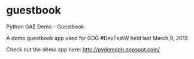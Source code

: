 guestbook
=========

Python GAE Demo - Guestbook

A demo guestbook app used for GDG #DevFestW held last March 9, 2013

Check out the demo app here: http://pydemoph.appspot.com/
